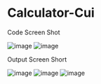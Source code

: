 # Calculator-Cui
Code Screen Shot 

![image](https://user-images.githubusercontent.com/106569515/201169070-30153754-22f0-425c-99f1-6ab1f31231e8.png)
![image](https://user-images.githubusercontent.com/106569515/201172846-30033864-2aea-4952-8749-3afd8d8e823c.png)

Output Screen Short

![image](https://user-images.githubusercontent.com/106569515/201171806-3ac0f320-b04a-421b-9ba7-83713b26eee1.png)
![image](https://user-images.githubusercontent.com/106569515/201172114-5d968f96-eb72-41fb-90d2-fea03b38a2a9.png)
![image](https://user-images.githubusercontent.com/106569515/201172398-a3f6ac0b-53ac-4e33-a055-0d0fb127040a.png)
